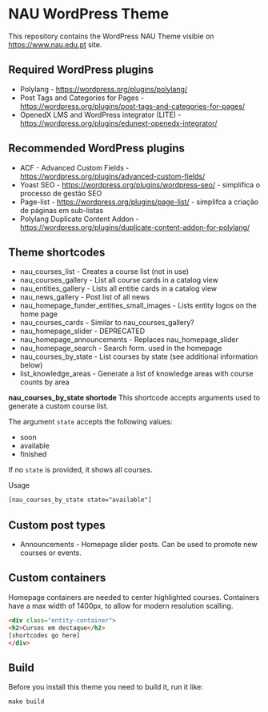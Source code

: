 # NAU WordPress Theme

This repository contains the WordPress NAU Theme visible on https://www.nau.edu.pt site.

## Required WordPress plugins
* Polylang - https://wordpress.org/plugins/polylang/
* Post Tags and Categories for Pages - https://wordpress.org/plugins/post-tags-and-categories-for-pages/
* OpenedX LMS and WordPress integrator (LITE) - https://wordpress.org/plugins/edunext-openedx-integrator/

## Recommended WordPress plugins
* ACF - Advanced Custom Fields - https://wordpress.org/plugins/advanced-custom-fields/
* Yoast SEO - https://wordpress.org/plugins/wordpress-seo/ - simplifica o processo de gestão SEO
* Page-list - https://wordpress.org/plugins/page-list/ - simplifca a criação de páginas em sub-listas
* Polylang Duplicate Content Addon - https://wordpress.org/plugins/duplicate-content-addon-for-polylang/

## Theme shortcodes
* nau_courses_list - Creates a course list (not in use)
* nau_courses_gallery - List all course cards in a catalog view
* nau_entities_gallery - Lists all entitie cards in a catalog view
* nau_news_gallery - Post list of all news
* nau_homepage_funder_entities_small_images - Lists entity logos on the home page
* nau_courses_cards - Similar to nau_courses_gallery?
* nau_homepage_slider - DEPRECATED
* nau_homepage_announcements - Replaces nau_homepage_slider
* nau_homepage_search - Search form. used in the homepage
* nau_courses_by_state - List courses by state (see additional information below)
* list_knowledge_areas - Generate a list of knowledge areas with course counts by area

**nau_courses_by_state shortode**
This shortcode accepts arguments used to generate a custom course list.

The argument `state` accepts the following values:
* soon
* available
* finished

If no `state` is provided, it shows all courses.

Usage
```html
[nau_courses_by_state state="available"]
```
## Custom post types
* Announcements - Homepage slider posts. Can be used to promote new courses or events.

## Custom containers
Homepage containers are needed to center highlighted courses. Containers have a max width of 1400px, to allow for modern resolution scalling.

```html
<div class="entity-container">
<h2>Cursos em destaque</h2>
[shortcodes go here]
</div>
```

## Build
Before you install this theme you need to build it, run it like:
```code
make build
```
